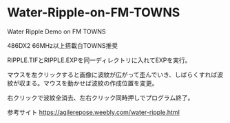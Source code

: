 # Water-Ripple-on-FM-TOWNS
Water Ripple Demo on FM TOWNS


486DX2 66MHz以上搭載白TOWNS推奨

RIPPLE.TIFとRIPPLE.EXPを同一ディレクトリに入れてEXPを実行。

マウスを左クリックすると画像に波紋が広がって歪んでいき、しばらくすれば波紋が収まる。マウスを動かせば波紋の作成位置を変更。

右クリックで波紋全消去、左右クリック同時押しでプログラム終了。

参考サイト https://agilerepose.weebly.com/water-ripple.html
